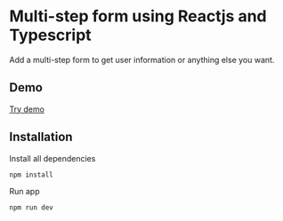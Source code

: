 # Multi-step form using Reactjs and Typescript

Add a multi-step form to get user information or anything else you want.

## Demo

[Try demo](multi-step-form-ts-react.netlify.app)

## Installation

Install all dependencies

```
npm install
```

Run app

```
npm run dev
```
